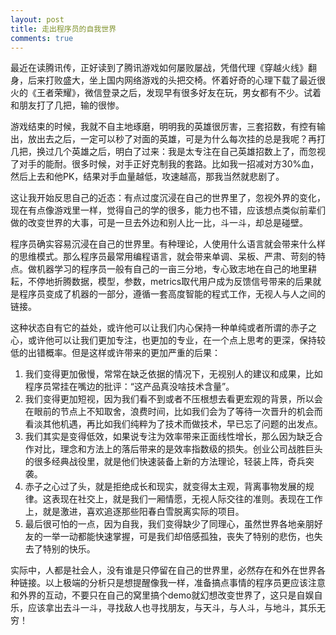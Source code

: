 ```yaml
---
layout: post
title: 走出程序员的自我世界
comments: true
---
```


最近在读腾讯传，正好读到了腾讯游戏如何屡败屡战，凭借代理《穿越火线》翻身，后来打败盛大，坐上国内网络游戏的头把交椅。怀着好奇的心理下载了最近很火的《王者荣耀》，微信登录之后，发现早有很多好友在玩，男女都有不少。试着和朋友打了几把，输的很惨。

游戏结束的时候，我就不自主地琢磨，明明我的英雄很厉害，三套招数，有控有输出，放出去之后，一定可以秒了对面的英雄，可是为什么每次挂的总是我呢？再打几把，换过几个英雄之后，明白了过来：我是太专注在自己英雄招数上了，而忽视了对手的能耐。很多时候，对手正好克制我的套路。比如我一招减对方30%血，然后上去和他PK，结果对手血量越低，攻速越高，那我当然就悲剧了。

这让我开始反思自己的近态：有点过度沉浸在自己的世界里了，忽视外界的变化，现在有点像游戏里一样，觉得自己的学的很多，能力也不错，应该想点类似前辈们做的改变世界的大事，可是一旦去外边和别人比一比，斗一斗，却总是碰壁。

程序员确实容易沉浸在自己的世界里。有种理论，人使用什么语言就会带来什么样的思维模式。那么程序员最常用编程语言，就会带来单调、呆板、严肃、苛刻的特点。做机器学习的程序员一般有自己的一亩三分地，专心致志地在自己的地里耕耘，不停地折腾数据，模型，参数，metrics取代用户成为反馈信号带来的后果就是程序员变成了机器的一部分，遵循一套高度智能的程式工作，无视人与人之间的链接。

这种状态自有它的益处，或许他可以让我们内心保持一种单纯或者所谓的赤子之心，或许他可以让我们更加专注，也更加的专业，在一个点上思考的更深，保持较低的出错概率。但是这样或许带来的更加严重的后果：

1.	我们变得更加傲慢，常常在缺乏依据的情况下，无视别人的建议和成果，比如程序员常挂在嘴边的批评：“这产品真没啥技术含量”。
2.	我们变得更加短视，因为我们看不到或者不压根想去看更宏观的背景，所以会在眼前的节点上不知取舍，浪费时间，比如我们会为了等待一次晋升的机会而看淡其他机遇，再比如我们纯粹为了技术而做技术，早已忘了问题的出发点。
3.	我们其实是变得低效，如果说专注为效率带来正面线性增长，那么因为缺乏合作对比，理念和方法上的落后带来的是效率指数级的损失。创业公司战胜巨头的很多经典战役里，就是他们快速装备上新的方法理论，轻装上阵，奇兵突袭。
4.	赤子之心过了头，就是拒绝成长和现实，就变得太主观，背离事物发展的规律。这表现在社交上，就是我们一厢情愿，无视人际交往的准则。表现在工作上，就是激进，喜欢追逐那些阳春白雪脱离实际的项目。
5.	最后很可怕的一点，因为自我，我们变得缺少了同理心，虽然世界各地亲朋好友的一举一动都能快速掌握，可是我们却倍感孤独，丧失了特别的悲伤，也失去了特别的快乐。

实际中，人都是社会人，没有谁是只停留在自己的世界里，必然存在和外在世界各种链接。以上极端的分析只是想提醒像我一样，准备搞点事情的程序员更应该注意 和外界的互动，不要只在自己的窝里搞个demo就幻想改变世界了，这只是自娱自乐，应该拿出去斗一斗，寻找敌人也寻找朋友，与天斗，与人斗，与地斗，其乐无穷！
